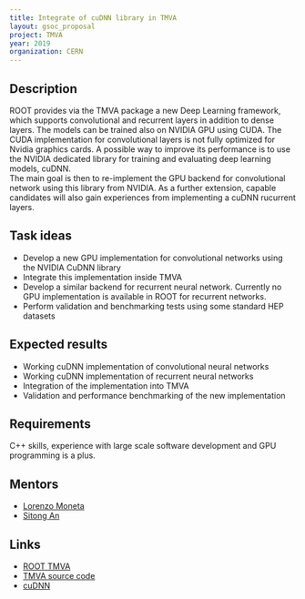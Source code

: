 ```yaml
---
title: Integrate of cuDNN library in TMVA
layout: gsoc_proposal
project: TMVA
year: 2019
organization: CERN
---
```


## Description

ROOT provides via the TMVA package a new Deep Learning framework, which supports
convolutional and recurrent layers in addition to dense layers. The models can
be trained also on NVIDIA GPU using CUDA. The CUDA implementation for
convolutional layers is not fully optimized for Nvidia graphics cards. A
possible way to improve its performance is to use the NVIDIA dedicated library
for training and evaluating deep learning models, cuDNN.  
The main goal is then to re-implement the GPU backend for convolutional network
using this library from NVIDIA. As a further extension, capable candidates will
also gain experiences from implementing a cuDNN rucurrent layers.

## Task ideas

- Develop a new GPU implementation for convolutional networks using the NVIDIA
  CuDNN library
- Integrate this implementation inside TMVA
- Develop a similar backend for recurrent neural network. Currently no GPU
  implementation is available in ROOT for recurrent networks.
- Perform validation and benchmarking tests using some standard HEP datasets

## Expected results

- Working cuDNN implementation of convolutional neural networks
- Working cuDNN implementation of recurrent neural networks
- Integration of the implementation into TMVA
- Validation and performance benchmarking of the new implementation

## Requirements

C++ skills, experience with large scale software development and GPU programming
is a plus.

## Mentors

- [Lorenzo Moneta](mailto:Lorenzo.Moneta@cern.ch)
- [Sitong An](mailto:s.an@cern.ch)

## Links

- [ROOT TMVA](http://root.cern/tmva)
- [TMVA source code](https://github.com/root-mirror/root/tree/master/tmva)
- [cuDNN](https://developer.nvidia.com/cudnn)
